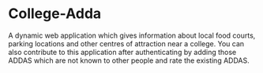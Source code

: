 # College-Adda
A dynamic web application which gives information about local food courts, parking locations and other centres of attraction near a college. You can also contribute to this application after authenticating by adding those ADDAS which are not known to other people and rate the existing ADDAS. 
